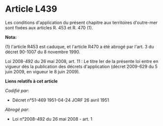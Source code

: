 # Article L439

Les conditions d'application du présent chapitre aux territoires d'outre-mer sont fixées aux articles R. 453 et R. 470 (1).

**Nota:**

(1) l'article R453 est caduque, et l'article R470 a été abrogé par l'art. 3 du décret 90-1007 du 8 novembre 1990.

Loi 2008-492 du 26 mai 2008, art. 11 : Le titre Ier de la présente loi entre en vigueur dès la publication des décrets
d'application (décret 2009-629 du 5 juin 2009, en vigueur le 8 juin 2009).

**Liens relatifs à cet article**

_Codifié par_:

  - Décret n°51-469 1951-04-24 JORF 26 avril 1951

_Abrogé par_:

  - Loi n°2008-492 du 26 mai 2008 - art. 1
